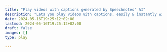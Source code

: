 ```yaml
---
title: "Play videos with captions generated by Speechnotes' AI"
description: "Lets you play videos with captions, easily & instantly without the need for sophisticated video players."
date: 2024-05-16T19:25:12+02:00
lastmod: 2024-05-16T19:25:12+02:00
draft: false
images: []
type: play

---
```



